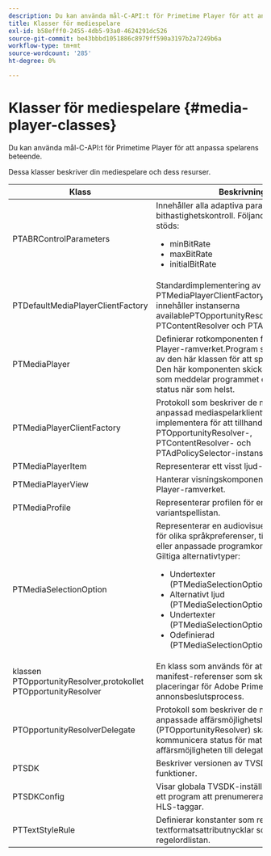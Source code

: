 ```yaml
---
description: Du kan använda mål-C-API:t för Primetime Player för att anpassa spelarens beteende.
title: Klasser för mediespelare
exl-id: b58efff0-2455-4db5-93a0-4624291dc526
source-git-commit: be43bbbd1051886c8979ff590a3197b2a7249b6a
workflow-type: tm+mt
source-wordcount: '285'
ht-degree: 0%

---
```


# Klasser för mediespelare {#media-player-classes}

Du kan använda mål-C-API:t för Primetime Player för att anpassa spelarens beteende.

Dessa klasser beskriver din mediespelare och dess resurser.

| Klass | Beskrivning |
|---|---|
| PTABRControlParameters | Innehåller alla adaptiva parametrar för bithastighetskontroll. Följande parametrar stöds:<ul><li>minBitRate</li><li>maxBitRate</li><li>initialBitRate</li></ul> |
| PTDefaultMediaPlayerClientFactory | Standardimplementering av PTMediaPlayerClientFactoryin i TVSDK. Den innehåller instanserna availablePTOpportunityResolver, PTContentResolver och PTAdPolicySelector. |
| PTMediaPlayer | Definierar rotkomponenten för Primetime Player-ramverket.Program skapar en instans av den här klassen för att spela upp media. Den här komponenten skickar meddelanden som meddelar programmet om spelarens status när som helst. |
| PTMediaPlayerClientFactory | Protokoll som beskriver de metoder som en anpassad mediaspelarklientfabrik ska implementera för att tillhandahålla tillgängliga PTOpportunityResolver-, PTContentResolver- och PTAdPolicySelector-instanser. |
| PTMediaPlayerItem | Representerar ett visst ljud-video-medium. |
| PTMediaPlayerView | Hanterar visningskomponenten i Primetime Player-ramverket. |
| PTMediaProfile | Representerar profilen för en enskild ström i variantspellistan. |
| PTMediaSelectionOption | Representerar en audiovisuell medieresurs för olika språkpreferenser, tillgänglighetskrav eller anpassade programkonfigurationer. Giltiga alternativtyper:<ul><li>Undertexter (PTMediaSelectionOptionTypeSubtitle)</li><li>Alternativt ljud (PTMediaSelectionOptionTypeAudio)</li><li>Undertexter (PTMediaSelectionOptionTypeCC)</li><li>Odefinierad (PTMediaSelectionOptionTypeUndefined)</li></ul> |
| klassen PTOpportunityResolver,protokollet PTOpportunityResolver | En klass som används för att bearbeta in-manifest-referenser som ska användas som placeringar för Adobe Primetime annonsbeslutsprocess. |
| PTOpportunityResolverDelegate | Protokoll som beskriver de metoder som den anpassade affärsmöjlighetslösaren (PTOpportunityResolver) ska använda för att kommunicera status för matchningen av affärsmöjligheten till delegaten. |
| PTSDK | Beskriver versionen av TVSDK och dess funktioner. |
| PTSDKConfig | Visar globala TVSDK-inställningar och tillåter ett program att prenumerera på anpassade HLS-taggar. |
| PTTextStyleRule | Definierar konstanter som representerar textformatsattributnycklar som utgör regelordlistan. |
